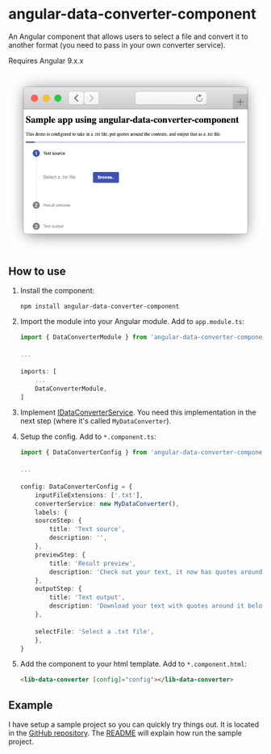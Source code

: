 # angular-data-converter-component
An Angular component that allows users to select a file and convert it to another format (you need to pass in your own converter service).

Requires Angular 9.x.x

![Screenshot of an app that uses angular-data-converter-component](https://raw.githubusercontent.com/EdwinOtten/angular-data-converter-component/master/readme_assets/screenshot_sample_app.png)

## How to use

1. Install the component:
    ```
    npm install angular-data-converter-component
    ```

2. Import the module into your Angular module. Add to `app.module.ts`:
    ```ts
    import { DataConverterModule } from 'angular-data-converter-component'

    ...

    imports: [
        ...
        DataConverterModule,
    ]
    ```

3. Implement [IDataConverterService](https://github.com/EdwinOtten/angular-data-converter-component/blob/master/projects/data-converter/src/lib/idata-converter-service.ts). You need this implementation in the next step (where it's called `MyDataConverter`).

4. Setup the config. Add to `*.component.ts`:
    ```ts
    import { DataConverterConfig } from 'angular-data-converter-component'

    ...

    config: DataConverterConfig = {
        inputFileExtensions: ['.txt'],
        converterService: new MyDataConverter(),
        labels: {
        sourceStep: {
            title: 'Text source',
            description: '',
        },
        previewStep: {
            title: 'Result preview',
            description: 'Check out your text, it now has quotes around it!',
        },
        outputStep: {
            title: 'Text output',
            description: 'Download your text with quotes around it below.',
        },

        selectFile: 'Select a .txt file',
        },
    }
    ```

5. Add the component to your html template. Add to `*.component.html`:
    ```html
    <lib-data-converter [config]="config"></lib-data-converter>
    ```

## Example

I have setup a sample project so you can quickly try things out. It is located in the [GitHub repository](https://github.com/EdwinOtten/angular-data-converter-component). The [README](https://github.com/EdwinOtten/angular-data-converter-component/blob/master/README.md) will explain how run the sample project.


